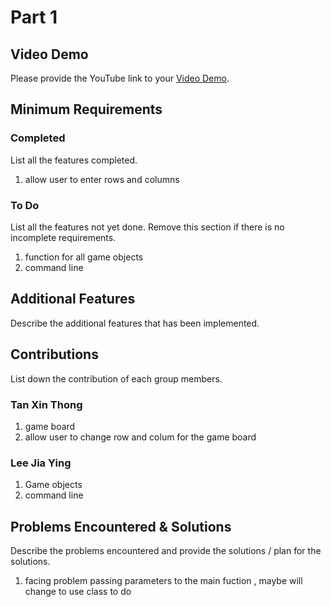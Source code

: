 # Part 1

## Video Demo

Please provide the YouTube link to your [Video Demo](https://youtube.com).

## Minimum Requirements

### Completed

List all the features completed.

1. allow user to enter rows and columns

### To Do

List all the features not yet done. Remove this section if there is no incomplete requirements.

1. function for all game objects
2. command line

## Additional Features

Describe the additional features that has been implemented.

## Contributions

List down the contribution of each group members.


### Tan Xin Thong

1. game board
2. allow user to change row and colum for the game board

### Lee Jia Ying

1. Game objects
2. command line


## Problems Encountered & Solutions

Describe the problems encountered and provide the solutions / plan for the solutions.
1. facing problem passing parameters to the main fuction , maybe will change to use class to do
